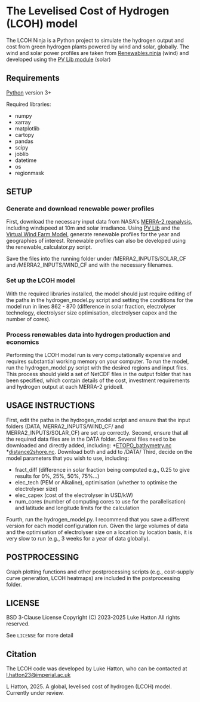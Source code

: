 # The Levelised Cost of Hydrogen (LCOH) model

The LCOH Ninja is a Python project to simulate the hydrogen output and cost from green hydrogen plants powered by wind and solar, globally. The wind and solar power profiles are taken from [Renewables.ninja](https://www.renewables.ninja/) (wind) and developed using the [PV Lib module](https://pvlib-python.readthedocs.io/en/stable/) (solar)


## Requirements

[Python](https://www.python.org/) version 3+


Required libraries:
 * numpy
 * xarray
 * matplotlib
 * cartopy
 * pandas
 * scipy
 * joblib
 * datetime
 * os
 * regionmask

## SETUP

### Generate and download renewable power profiles
First, download the necessary input data from NASA's [MERRA-2 reanalysis](https:///gmao.gsfc.nasa.gov/reanalysis/MERRA-2/), including windspeed at 10m and solar irradiance. Using [PV Lib](https://pvlib-python.readthedocs.io/en/stable/) and the [Virtual Wind Farm Model](https://github.com/renewables-ninja/vwf/tree/master), generate renewable profiles for the year and geographies of interest. Renewable profiles can also be developed using the renewable_calculator.py script.

Save the files into the running folder under /MERRA2_INPUTS/SOLAR_CF and /MERRA2_INPUTS/WIND_CF and with the necessary filenames.

### Set up the LCOH model
With the required libraries installed, the model should just require editing of the paths in the hydrogen_model.py script and setting the conditions for the model run in lines 862 - 870 (difference in solar fraction, electrolyser technology, electrolyser size optimisation, electrolyser capex and the number of cores).

### Process renewables data into hydrogen production and economics
Performing the LCOH model run is very computationally expensive and requires substantial working memory on your computer. To run the model, run the hydrogen_model.py script with the desired regions and input files. This process should yield a set of NetCDF files in the output folder that has been specified, which contain details of the cost, investment requirements and hydrogen output at each MERRA-2 gridcell.

## USAGE INSTRUCTIONS

First, edit the paths in the hydrogen_model script and ensure that the input folders (DATA, MERRA2_INPUTS/WIND_CF/ and MERRA2_INPUTS/SOLAR_CF) are set up correctly.
Second, ensure that all the required data files are in the DATA folder. Several files need to be downloaded and directly added, including: 
*[ETOPO_bathymetry.nc](https://www.ncei.noaa.gov/products/etopo-global-relief-model) 
*[distance2shore.nc](https://catalog.data.gov/dataset/distance-to-nearest-coastline-0-04-degree-grid). 
Download both and add to /DATA/
Third, decide on the model parameters that you wish to use, including: 
 * fract_diff (difference in solar fraction being computed e.g., 0.25 to give results for 0%, 25%, 50%, 75%...)
 * elec_tech (PEM or Alkaline), optimisation (whether to optimise the electrolyser size)
 * elec_capex (cost of the electrolyser in USD/kW)
 * num_cores (number of computing cores to use for the parallelisation) and latitude and longitude limits for the calculation

Fourth, run the hydrogen_model.py. I recommend that you save a different version for each model configuration run. Given the large volumes of data and the optimisation of electrolyser size on a location by location basis, it is very slow to run (e.g., 3 weeks for a year of data globally).

## POSTPROCESSING

Graph plotting functions and other postprocessing scripts (e.g., cost-supply curve generation, LCOH heatmaps) are included in the postprocessing folder. 


## LICENSE
BSD 3-Clause License
Copyright (C) 2023-2025  Luke Hatton
All rights reserved.

See `LICENSE` for more detail

## Citation

The LCOH code was developed by Luke Hatton, who can be contacted at l.hatton23@imperial.ac.uk

L Hatton, 2025.  A global, levelised cost of hydrogen (LCOH) model. Currently under review.

